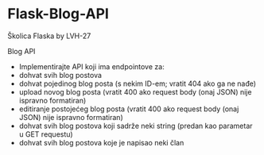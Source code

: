 # Flask-Blog-API
Školica Flaska by LVH-27

Blog API
- Implementirajte API koji ima endpointove za:
- dohvat svih blog postova
- dohvat pojedinog blog posta (s nekim ID-em; vratit 404 ako ga ne nađe)
- upload novog blog posta (vratit 400 ako request body (onaj JSON) nije ispravno formatiran)
- editiranje postojećeg blog posta (vratit 400 ako request body (onaj JSON) nije ispravno formatiran)
- dohvat svih blog postova koji sadrže neki string (predan kao parametar u GET requestu)
- dohvat svih blog postova koje je napisao neki član
